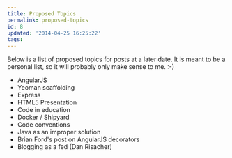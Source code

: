 ```yaml
---
title: Proposed Topics
permalink: proposed-topics
id: 8
updated: '2014-04-25 16:25:22'
tags:
---
```


Below is a list of proposed topics for posts at a later date. It is meant to be a personal list, so it will probably only make sense to me.  :-)

 - AngularJS
 - Yeoman scaffolding
 - Express
 - HTML5 Presentation
 - Code in education
 - Docker / Shipyard
 - Code conventions
 - Java as an improper solution
 - Brian Ford's post on AngularJS decorators
 - Blogging as a fed (Dan Risacher)